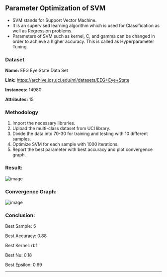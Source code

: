 ## Parameter Optimization of SVM
* SVM stands for Support Vector Machine.
* It is an supervised learning algorithm which is used for Classification as well as Regression problems. 
* Parameters of SVM such as kernel, C, and gamma can be changed in order to achieve a higher accuracy. This is called as Hyperparameter Tuning.

### Dataset
**Name:** EEG Eye State Data Set

**Link:** https://archive.ics.uci.edu/ml/datasets/EEG+Eye+State

**Instances:** 14980

**Attributes:** 15

### Methodology
1) Import the necessary libraries.
2) Upload the multi-class dataset from UCI library. 
3) Divide the data into 70-30 for training and testing with 10 different samples.
4) Optimize SVM for each sample with 1000 iterations.
5) Report the best parameter with best accuracy and plot convergence graph.

### Result:
![image](https://user-images.githubusercontent.com/74912353/233191838-77d0f613-2464-4514-a366-1e66d5a92f9b.png)

### Convergence Graph:
![image](https://user-images.githubusercontent.com/74912353/233192106-48dc15ae-bb68-4afb-9272-0bb3b77b020b.png)

### Conclusion:
Best Sample: 5

Best Accuracy: 0.88

Best Kernel: rbf

Best Nu: 0.18

Best Epsilon: 0.69

---


